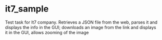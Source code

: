 it7_sample
==========
Test task for It7 company. Retrieves a JSON file from the web, parses it and displays the info in the GUI; downloads an image from the link and displays it in the GUI, allows zooming of the image
